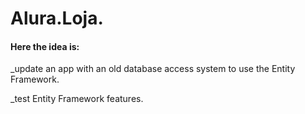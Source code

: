 # Alura.Loja. 

#### Here the idea is:
<p>_update an app with an old database access system to use the Entity Framework.</p>
<p>_test Entity Framework features.</P> 

